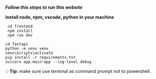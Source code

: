 ***Follow this steps to run this website***

**install node, npm, vscode, python in your machine**
```
 cd frontend  
 npm install  
 npm run dev
```

```
cd fastapi  
python -m venv venv   
venv\Scripts\activate  
pip install -r requirements.txt  
uvicorn app.main:app --log-level debug

```


💡 **Tip:**  make sure use terminal as command prompt not to powershell.
